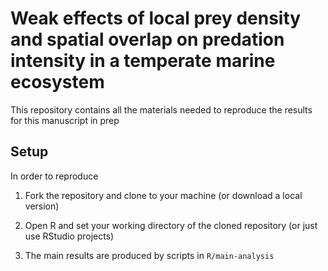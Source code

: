 # Weak effects of local prey density and spatial overlap on predation intensity in a temperate marine ecosystem

This repository contains all the materials needed to reproduce the results for this manuscript in prep

## Setup

In order to reproduce

1. Fork the repository and clone to your machine (or download a local version)

2. Open R and set your working directory of the cloned repository (or just use RStudio projects)

3. The main results are produced by scripts in `R/main-analysis`